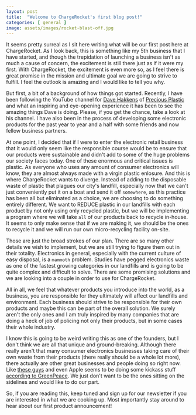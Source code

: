 ```yaml
---
layout: post
title:  "Welcome to ChargeRocket's first blog post!"
categories: [ general ]
image: assets/images/rocket-blast-off.jpg
---
```

It seems pretty surreal as I sit here writing what will be our first post here at ChargeRocket. As I look back, this is something like my 5th business that I have started, and though the trepidation of launching a business isn't as much a cause of concern, the excitement is still there just as if it were my first. With ChargeRocket, the excitement is even more so, as I feel there is great promise in the mission and ultimate goal we are going to strive to fulfill. I feel the outlook is amazing and I would like to tell you why.

But first, a bit of a background of how things got started. Recently, I have been following the YouTube channel for [Dave Hakkens][dave-hakkens] of [Precious Plastic][precious-plastic] and what an inspiring and eye-opening experience it has been to see the amazing things Dave is doing. Please, if you get the chance, take a look at his channel. I have also been in the process of developing some electronic products for the past year to year and a half with some friends and now fellow business partners. 

At one point, I decided that if I were to enter the electronic retail business that it would only seem like the responsible course would be to ensure that our products were sustainable and didn't add to some of the huge problems our society faces today. One of these enormous and critical issues is plastic. As everyone who uses any amount of consumer electronics will know, they are almost always made with a virgin plastic enlosure. And this is where ChargeRocket wants to diverge. Instead of adding to the disposable waste of plastic that plagues our city's landfill, especially now that we can't just conveniently put it on a boat and send it off `somewhere`, as this practice has been all but eliminated as a choice, we are choosing to do something entirely different. We want to REDUCE plastic in our landfills with each product by not only using only recycled plastic, but we will be implementing a program where we will take `all` of our products back to recycle in-house. It seems to only make sense that if we are making it, we should be the ones to recycle it and we will run our own micro-recycling facility on-site.

Those are just the broad strokes of our plan. There are so many other details we wish to implement, but we are still trying to figure them out in their totality. Electronics in general, especially with the current culture of easy disposal, is a `mammoth` problem. Studies have pegged electronics waste as one of the fastest growing categories in our landfills and is going to be quite complex and difficult to solve. There are some promising solutions and we are looking into a couple in order to use for ChargeRocket.

All in all, we feel that whatever products you introduce into the world, as a business, you are responsible for they ultimately will affect our landfills and environment. Each business should strive to be responsible for their own products and maybe this can be part of the overall solution. We surely aren't the only ones and I am truly inspired by many companies that are doing a heck of job of policing not only their products, but in some cases their whole industry.

I know this is going to be weird writing this as one of the founders, but I don't think we are all that unique and ground-breaking. Although there really aren't that many consumer electronics businesses taking care of their own waste from their products (there really should be a whole lot more), there actually are other great businesses and people doing so right now. Like [these guys][fairphone] and even Apple seems to be doing some kickass stuff [according to GreenPeace][greenpeace-report]. We just don't want to be the ones sitting on the sidelines and would like to do our part.

So, if you are reading this, keep tuned and sign up for our newsletter if you are interested in what we are cooking up. Most importantly stay around to hear about our first product announcement!

[dave-hakkens]: https://davehakkens.nl/
[precious-plastic]: https://preciousplastic.com/
[fairphone]: https://www.fairphone.com/en/
[greenpeace-report]: https://www.greenpeace.org/usa/reports/greener-electronics-2017/
